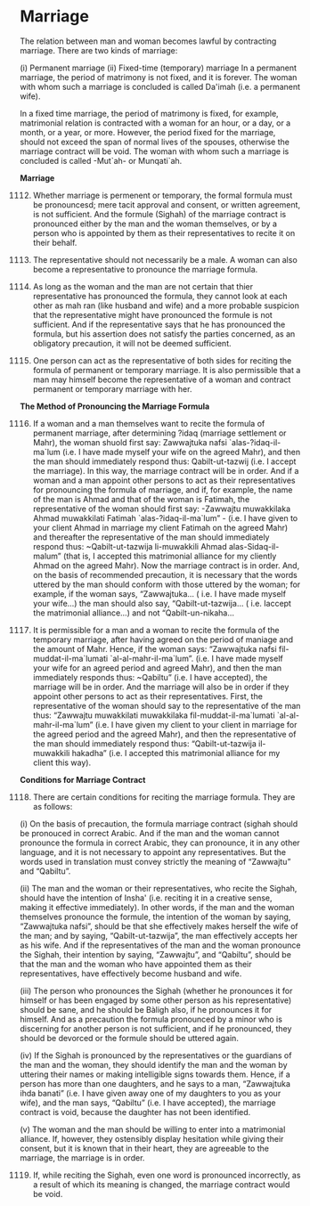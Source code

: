 Marriage
========

The relation between man and woman becomes lawful by contracting
marriage. There are two kinds of marriage:

(i) Permanent marriage
(ii) Fixed-time (temporary) marriage
In a permanent marriage, the period of matrimony is not fixed, and it
is forever. The woman with whom such a marriage is concluded is called
Da'imah (i.e. a permanent wife).

In a fixed time marriage, the period of matrimony is fixed, for
example, matrimonial relation is contracted with a woman for an hour, or
a day, or a month, or a year, or more. However, the period fixed for the
marriage, should not exceed the span of normal lives of the spouses,
otherwise the marriage contract will be void. The woman with whom such a
marriage is concluded is called -Mut\`ah- or Munqati\`ah.

**Marriage**

1112. Whether marriage is permenent or temporary, the formal formula
must be pronouncesd; mere tacit approval and consent, or written
agreement, is not sufficient. And the formule (Sighah) of the marriage
contract is pronounced either by the man and the woman themselves, or by
a person who is appointed by them as their representatives to recite it
on their behalf.

1113. The representative should not necessarily be a male. A woman can
also become a representative to pronounce the marriage formula.

1114. As long as the woman and the man are not certain that thier
representative has pronounced the formula, they cannot look at each
other as mah ran (like husband and wife) and a more probable suspicion
that the representative might have pronounced the formule is not
sufficient. And if the representative says that he has pronounced the
formula, but his assertion does not satisfy the parties concerned, as an
obligatory precaution, it will not be deemed sufficient.

1115. One person can act as the representative of both sides for
reciting the formula of permanent or temporary marriage. It is also
permissible that a man may himself become the representative of a woman
and contract permanent or temporary marriage with her.

**The Method of Pronouncing the Marriage Formula**

1116. If a woman and a man themselves want to recite the formula of
permanent marriage, after determining ?idaq (marriage settlement or
Mahr), the woman shuold first say: Zawwajtuka nafsi
\`alas-?idaq-il-ma\`lum (i.e. I have made myself your wife on the agreed
Mahr), and then the man should immediately respond thus:
Qabilt-ut-tazwij (i.e. I accept the marriage). In this way, the marriage
contract will be in order. And if a woman and a man appoint other
persons to act as their representatives for pronouncing the formula of
marriage, and if, for example, the name of the man is Ahmad and that of
the woman is Fatimah, the representative of the woman should first
say: -Zawwajtu muwakkilaka Ahmad muwakkilati Fatimah
\`alas-?idaq-il-ma\`lum” - (i.e. I have given to your client Ahmad in
marriage my client Fatimah on the agreed Mahr) and thereafter the
representative of the man should immediately respond thus:
~Qabilt-ut-tazwija li-muwakkili Ahmad alas-Sidaq-il-malum” (that is, I
accepted this matrimonial alliance for my cliently Ahmad on the agreed
Mahr). Now the marriage contract is in order. And, on the basis of
recommended precaution, it is necessary that the words uttered by the
man should conform with those uttered by the woman; for example, if the
woman says, “Zawwajtuka… ( i.e. I have made myself your wife…) the man
should also say, “Qabilt-ut-tazwija… ( i.e. Iaccept the matrimonial
alliance…) and not “Qabilt-un-nikaha…

1117. It is permissible for a man and a woman to recite the formula of
the temporary marriage, after having agreed on the period of maniage and
the amount of Mahr. Hence, if the woman says: “Zawwajtuka nafsi
fil-muddat-il-ma\`lumati \`al-al-mahr-il-ma\`lum”. (i.e. I have made
myself your wife for an agreed period and agreed Mahr), and then the man
immediately responds thus: ~Qabiltu” (i.e. I have accepted), the
marriage will be in order. And the marriage will also be in order if
they appoint other persons to act as their representatives. First, the
representative of the woman should say to the representative of the man
thus: “Zawwajtu muwakkilati muwakkilaka fil-muddat-il-ma\`lumati
\`al-al-mahr-il-ma\`lum” (i.e. I have given my client to your client in
marriage for the agreed period and the agreed Mahr), and then the
representative of the man should immediately respond thus:
“Qabilt-ut-tazwija il-muwakkili hakadha” (i.e. I accepted this
matrimonial alliance for my client this way).

**Conditions for Marriage Contract**

1118. There are certain conditions for reciting the marriage formula.
They are as follows:

(i) On the basis of precaution, the formula marriage contract (sighah
should be pronouced in correct Arabic. And if the man and the woman
cannot pronounce the formula in correct Arabic, they can pronounce, it
in any other language, and it is not necessary to appoint any
representatives. But the words used in translation must convey strictly
the meaning of “Zawwajtu” and “Qabiltu”.

(ii) The man and the woman or their representatives, who recite the
Sighah, should have the intention of Insha' (i.e. reciting it in a
creative sense, making it effective immediately). In other words, if the
man and the woman themselves pronounce the formule, the intention of the
woman by saying, “Zawwajtuka nafsi”, should be that she effectively
makes herself the wife of the man; and by saying, “Qabilt-ut-tazwija”,
the man effectively accepts her as his wife. And if the representatives
of the man and the woman pronounce the Sighah, their intention by
saying, “Zawwajtu”, and “Qabiltu”, should be that the man and the woman
who have appointed them as their representatives, have effectively
become husband and wife.

(iii) The person who pronounces the Sighah (whether he pronounces it
for himself or has been engaged by some other person as his
representative) should be sane, and he should be Bàligh also, if he
pronounces it for himself. And as a precaution the formula pronounced by
a minor who is discerning for another person is not sufficient, and if
he pronounced, they should be devorced or the formule should be uttered
again.

(iv) If the Sighah is pronounced by the representatives or the
guardians of the man and the woman, they should identify the man and the
woman by uttering their names or making intelligible signs towards them.
Hence, if a person has more than one daughters, and he says to a man,
“Zawwajtuka ihda banati” (i.e. I have given away one of my daughters to
you as your wife), and the man says, “Qabiltu” (i.e. I have accepted),
the marriage contract is void, because the daughter has not been
identified.

(v) The woman and the man should be willing to enter into a matrimonial
alliance. If, however, they ostensibly display hesitation while giving
their consent, but it is known that in their heart, they are agreeable
to the marriage, the marriage is in order.

1119. If, while reciting the Sighah, even one word is pronounced
incorrectly, as a result of which its meaning is changed, the marriage
contract would be void.
